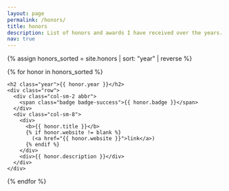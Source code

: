 ```yaml
---
layout: page
permalink: /honors/
title: honors
description: List of honors and awards I have received over the years.
nav: true
---
```


<div class="publications">

  {% assign honors_sorted = site.honors | sort: "year" | reverse %}

  {% for honor in honors_sorted %}

    <h2 class="year">{{ honor.year }}</h2>
    <div class="row">
      <div class="col-sm-2 abbr">
        <span class="badge badge-success">{{ honor.badge }}</span>
      </div>
      <div class="col-sm-8">
        <div>
          <b>{{ honor.title }}</b>
          {% if honor.website != blank %}
            (<a href="{{ honor.website }}">link</a>)
          {% endif %}
        </div>
        <div>{{ honor.description }}</div>
      </div>
    </div>

  {% endfor %}
    
</div>